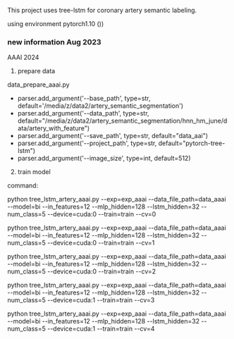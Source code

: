 This project uses tree-lstm for coronary artery semantic labeling.

using environment pytorch1.10 ())



### new information Aug 2023

AAAI 2024

1. prepare data

data_prepare_aaai.py

- parser.add_argument('--base_path', type=str, default='/media/z/data2/artery_semantic_segmentation')
- parser.add_argument('--data_path', type=str, default="/media/z/data2/artery_semantic_segmentation/hnn_hm_june/data/artery_with_feature")
- parser.add_argument('--save_path', type=str, default="data_aai")
- parser.add_argument('--project_path', type=str, default="pytorch-tree-lstm")
- parser.add_argument('--image_size', type=int, default=512)

2. train model

command: 

python tree_lstm_artery_aaai.py --exp=exp_aaai --data_file_path=data_aaai --model=bi --in_features=12 --mlp_hidden=128 --lstm_hidden=32 --num_class=5 --device=cuda:0 --train=train --cv=0

python tree_lstm_artery_aaai.py --exp=exp_aaai --data_file_path=data_aaai --model=bi --in_features=12 --mlp_hidden=128 --lstm_hidden=32 --num_class=5 --device=cuda:0 --train=train --cv=1

python tree_lstm_artery_aaai.py --exp=exp_aaai --data_file_path=data_aaai --model=bi --in_features=12 --mlp_hidden=128 --lstm_hidden=32 --num_class=5 --device=cuda:0 --train=train --cv=2

python tree_lstm_artery_aaai.py --exp=exp_aaai --data_file_path=data_aaai --model=bi --in_features=12 --mlp_hidden=128 --lstm_hidden=32 --num_class=5 --device=cuda:1 --train=train --cv=3

python tree_lstm_artery_aaai.py --exp=exp_aaai --data_file_path=data_aaai --model=bi --in_features=12 --mlp_hidden=128 --lstm_hidden=32 --num_class=5 --device=cuda:1 --train=train --cv=4